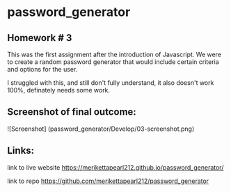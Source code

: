 # password_generator

## Homework # 3
 This was the first assignment after the introduction of Javascript.
 We were to create a random password generator that would include certain criteria and options for the user. 

 I struggled with this, and still don't fully understand, it also doesn't work 100%, definately needs some work. 

 ## Screenshot of final outcome:
![Screenshot] (password_generator/Develop/03-screenshot.png)

 ## Links:

 link to live website 
 https://merikettapearl212.github.io/password_generator/

 link to repo
 https://github.com/merikettapearl212/password_generator
